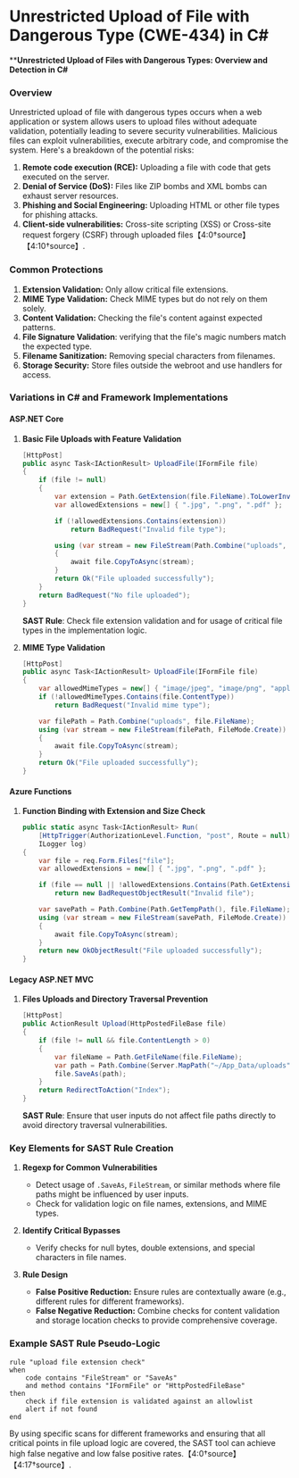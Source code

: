 # Unrestricted Upload of File with Dangerous Type (CWE-434) in C#

****Unrestricted Upload of Files with Dangerous Types: Overview and Detection in C#**

### Overview

Unrestricted upload of file with dangerous types occurs when a web application or system allows users to upload files without adequate validation, potentially leading to severe security vulnerabilities. Malicious files can exploit vulnerabilities, execute arbitrary code, and compromise the system. Here's a breakdown of the potential risks:

1. **Remote code execution (RCE):** Uploading a file with code that gets executed on the server.
2. **Denial of Service (DoS):** Files like ZIP bombs and XML bombs can exhaust server resources.
3. **Phishing and Social Engineering:** Uploading HTML or other file types for phishing attacks.
4. **Client-side vulnerabilities:** Cross-site scripting (XSS) or Cross-site request forgery (CSRF) through uploaded files【4:0†source】【4:10†source】.

### Common Protections
1. **Extension Validation:** Only allow critical file extensions.
2. **MIME Type Validation:** Check MIME types but do not rely on them solely.
3. **Content Validation:** Checking the file's content against expected patterns.
4. **File Signature Validation**: verifying that the file's magic numbers match the expected type.
5. **Filename Sanitization:** Removing special characters from filenames.
6. **Storage Security:** Store files outside the webroot and use handlers for access.

### Variations in C# and Framework Implementations

#### ASP.NET Core
1. **Basic File Uploads with Feature Validation**
   ```csharp
   [HttpPost]
   public async Task<IActionResult> UploadFile(IFormFile file)
   {
       if (file != null)
       {
           var extension = Path.GetExtension(file.FileName).ToLowerInvariant();
           var allowedExtensions = new[] { ".jpg", ".png", ".pdf" };

           if (!allowedExtensions.Contains(extension))
               return BadRequest("Invalid file type");

           using (var stream = new FileStream(Path.Combine("uploads", file.FileName), FileMode.Create))
           {
               await file.CopyToAsync(stream);
           }
           return Ok("File uploaded successfully");
       }
       return BadRequest("No file uploaded");
   }
   ```
   **SAST Rule**: Check file extension validation and for usage of critical file types in the implementation logic.

2. **MIME Type Validation**
   ```csharp
   [HttpPost]
   public async Task<IActionResult> UploadFile(IFormFile file)
   {
       var allowedMimeTypes = new[] { "image/jpeg", "image/png", "application/pdf" };
       if (!allowedMimeTypes.Contains(file.ContentType))
           return BadRequest("Invalid mime type");

       var filePath = Path.Combine("uploads", file.FileName);
       using (var stream = new FileStream(filePath, FileMode.Create))
       {
           await file.CopyToAsync(stream);
       }
       return Ok("File uploaded successfully");
   }
   ```

#### Azure Functions
1. **Function Binding with Extension and Size Check**
   ```csharp
   public static async Task<IActionResult> Run(
       [HttpTrigger(AuthorizationLevel.Function, "post", Route = null)] HttpRequest req,
       ILogger log)
   {
       var file = req.Form.Files["file"];
       var allowedExtensions = new[] { ".jpg", ".png", ".pdf" };

       if (file == null || !allowedExtensions.Contains(Path.GetExtension(file.FileName).ToLowerInvariant()))
           return new BadRequestObjectResult("Invalid file");

       var savePath = Path.Combine(Path.GetTempPath(), file.FileName);
       using (var stream = new FileStream(savePath, FileMode.Create))
       {
           await file.CopyToAsync(stream);
       }
       return new OkObjectResult("File uploaded successfully");
   }
   ```

#### Legacy ASP.NET MVC
1. **Files Uploads and Directory Traversal Prevention**
   ```csharp
   [HttpPost]
   public ActionResult Upload(HttpPostedFileBase file)
   {
       if (file != null && file.ContentLength > 0)
       {
           var fileName = Path.GetFileName(file.FileName);
           var path = Path.Combine(Server.MapPath("~/App_Data/uploads"), fileName);
           file.SaveAs(path);
       }
       return RedirectToAction("Index");
   }
   ```
   **SAST Rule**: Ensure that user inputs do not affect file paths directly to avoid directory traversal vulnerabilities.

### Key Elements for SAST Rule Creation

1. **Regexp for Common Vulnerabilities**
   - Detect usage of `.SaveAs`, `FileStream`, or similar methods where file paths might be influenced by user inputs.
   - Check for validation logic on file names, extensions, and MIME types.

2. **Identify Critical Bypasses**
   - Verify checks for null bytes, double extensions, and special characters in file names.

3. **Rule Design**
   - **False Positive Reduction:** Ensure rules are contextually aware (e.g., different rules for different frameworks).
   - **False Negative Reduction:** Combine checks for content validation and storage location checks to provide comprehensive coverage.

### Example SAST Rule Pseudo-Logic
```pseudo
rule "upload file extension check"
when
    code contains "FileStream" or "SaveAs"
    and method contains "IFormFile" or "HttpPostedFileBase"
then
    check if file extension is validated against an allowlist
    alert if not found
end
```

By using specific scans for different frameworks and ensuring that all critical points in file upload logic are covered, the SAST tool can achieve high false negative and low false positive rates.【4:0†source】【4:17†source】.